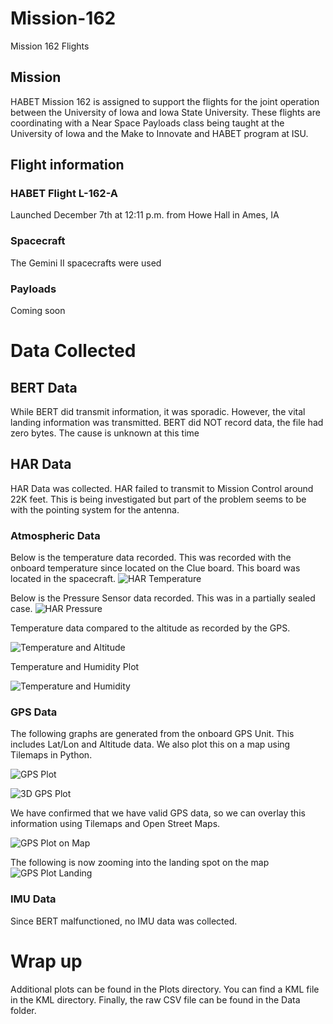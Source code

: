 # Mission-162
Mission 162 Flights

## Mission
HABET Mission 162 is assigned to support the flights for the joint operation between the University of Iowa and Iowa State University. These flights are coordinating with a Near Space Payloads class being taught at the University of Iowa and the Make to Innovate and HABET program at ISU.

## Flight information
### HABET Flight L-162-A
Launched December 7th at 12:11 p.m. from Howe Hall in Ames, IA

### Spacecraft
The Gemini II spacecrafts were used

### Payloads
Coming soon

# Data Collected

## BERT Data
While BERT did transmit information, it was sporadic. However, the vital landing information was transmitted. BERT did NOT record data, the file had zero bytes. The cause is unknown at this time

## HAR Data
HAR Data was collected. HAR failed to transmit to Mission Control around 22K feet. This is being investigated but part of the problem seems to be with the pointing system for the antenna.

### Atmospheric Data
Below is the temperature data recorded. This was recorded with the onboard temperature since located on the Clue board. This board was located in the spacecraft.
<img
  src="Plots/har_temp_plot.png"
  alt="HAR Temperature"
  title="HAR Temperature Plot"
  style="display: inline-block; margin: 0 auto; max-width: 800px">


Below is the Pressure Sensor data recorded. This was in a partially sealed case.
  <img
  src="Plots/har_pressure_plot.png"
  alt="HAR Pressure"
  title="HAR Pressure Plot"
  style="display: inline-block; margin: 0 auto; max-width: 800px">

Temperature data compared to the altitude as recorded by the GPS.

  <img
  src="Plots/tempalt_plot.png"
  alt="Temperature and Altitude"
  title="Temperature and Altitude Plot"
  style="display: inline-block; margin: 0 auto; max-width: 800px">

Temperature and Humidity Plot

<img
  src="Plots/temp_humidity.png"
  alt="Temperature and Humidity"
  title="Temperature and Humidity Plot"
  style="display: inline-block; margin: 0 auto; max-width: 800px">

### GPS Data

The following graphs are generated from the onboard GPS Unit. This includes Lat/Lon and Altitude data. We also plot this on a map using Tilemaps in Python.

<img
  src="Plots/gps_plot_nomap.png"
  alt="GPS Plot"
  title="GPS Plot"
  style="display: inline-block; margin: 0 auto; max-width: 800px">

<img
  src="Plots/3D_Map_View.png"
  alt="3D GPS Plot"
  title="3D GPS Plot"
  style="display: inline-block; margin: 0 auto; max-width: 800px">

We have confirmed that we have valid GPS data, so we can overlay this information using Tilemaps and Open Street Maps.

<img
  src="Plots/gps_plot_map.png"
  alt="GPS Plot on Map"
  title="GPS Plot using Open Street Maps"
  style="display: inline-block; margin: 0 auto; max-width: 800px">

The following is now zooming into the landing spot on the map
  <img
  src="Plots/gps_plot_landing.png"
  alt="GPS Plot Landing"
  title="GPS Plot of the landing"
  style="display: inline-block; margin: 0 auto; max-width: 800px">

### IMU Data
Since BERT malfunctioned, no IMU data was collected.


# Wrap up
Additional plots can be found in the Plots directory. You can find a KML file in the KML directory. Finally, the raw CSV file can be found in the Data folder.